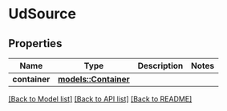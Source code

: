 # UdSource

## Properties

Name | Type | Description | Notes
------------ | ------------- | ------------- | -------------
**container** | [**models::Container**](Container.md) |  | 

[[Back to Model list]](../README.md#documentation-for-models) [[Back to API list]](../README.md#documentation-for-api-endpoints) [[Back to README]](../README.md)


